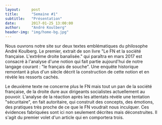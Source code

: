 ```yaml
---
layout:     post
title:      "Semaine #1"
subtitle:   "Présentation"
date:       2017-01-25 13:00:00
author:     "André Koulberg"
header-img: "img/home-bg.jpg"
---
```


Nous ouvrons notre site sur deux textes emblématiques du philosophe André Koulberg. Le premier, extrait de son livre "Le FN et la société française. L'extrême droite banalisée." qui paraîtra en mars 2017 est consacré à l'analyse d'une notion qui fait partie aujourd'hui de notre langage courant : "le français de souche". Une enquête historique remontant à plus d'un siècle décrit la construction de cette notion et en révèle les ressorts cachés.

Le deuxième texte ne concerne plus le FN mais tout un pan de la société française, de la droite dure aux dirigeants socialistes actuellement au pouvoir. L'analyse de la réaction après les attentats révèle une tentation "sécuritaire", en fait autoritaire, qui construit des concepts, des émotions, des pratiques très proche de ce que le FN voudrait nous inculquer. Ces évidences fabriquées sont ici non seulement décrites mais déconstruites. Il s'agit du premier volet d'un article qui en comportera trois.
